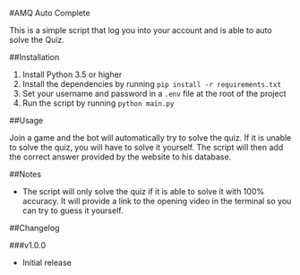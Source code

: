 #AMQ Auto Complete

This is a simple script that log you into your account and is able to auto solve the Quiz.

##Installation

1. Install Python 3.5 or higher
2. Install the dependencies by running `pip install -r requirements.txt`
3. Set your username and password in a `.env` file at the root of the project
4. Run the script by running `python main.py`

##Usage

Join a game and the bot will automatically try to solve the quiz. If it is unable to solve the quiz, you will have to solve it yourself. The script will then add the correct answer provided by the website to his database.

##Notes

* The script will only solve the quiz if it is able to solve it with 100% accuracy. It will provide a link to the opening video in the terminal so you can try to guess it yourself.


##Changelog

###v1.0.0
* Initial release
